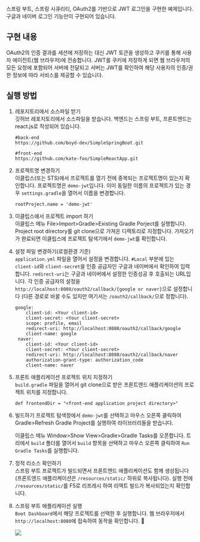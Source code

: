 스프링 부트, 스프링 시큐리티, OAuth2를 기반으로 JWT 로그인을 구현한 예제입니다. 구글과 네이버 로그인 기능만이 구현되어 있습니다.

## 구현 내용

OAuth2의 인증 결과를 세션에 저장하는 대신 JWT 토큰을 생성하고 쿠키를 통해 사용자 에이전트(웹 브라우저)에 전송합니다. 
JWT를 쿠키에 저장하게 되면 웹 브라우저의 모든 요청에 포함되어 서버에 전달되고 서버는 JWT를 확인하여 해당 사용자의 인증/권한 정보에 
따라 서비스를 제공할 수 있습니다.


## 실행 방법
 
1. 레포지토리에서 소스파일 받기  
  깃허브 레포지토리에서 소스파일을 받습니다. 백엔드는 스프링 부트, 프론트엔드는 react.js로 작성되어 있습니다.
   
   ```
   #back-end
   https://github.com/boyd-dev/SimpleSpringBoot.git
   
   #front-end
   https://github.com/kate-foo/SimpleReactApp.git
   ```  

2. 프로젝트명 변경하기  
   이클립스(또는 STS)에서 프로젝트를 열기 전에 중복되는 프로젝트명이 있는지 확인합니다. 프로젝트명은 `demo-jwt`입니다.
   이미 동일한 이름의 프로젝트가 있는 경우 `settings.gradle`을 열어서 이름을 변경합니다.
   
   ```
   rootProject.name = 'demo-jwt'
   ```     
   
3. 이클립스에서 프로젝트 import 하기  
   이클립스 메뉴 File>Import>Gradle>Existing Gradle Porject를 실행합니다. Project root directory를 git clone으로 가져온 디렉토리로 지정합니다.
   가져오기가 완료되면 이클립스에 프로젝트 탐색기에서 `demo-jwt`를 확인합니다. 
      

4. 설정 파일 변경하기(로컬환경 기준)  
   `application.yml` 파일을 열어서 설정을 변경합니다. `#Local` 부분에 있는 `client-id`와 `client-secret`을 인증 공급자인 구글과 네이버에서 확인하여 입력합니다.
    `redirect-uri`는 구글과 네이버에서 설정한 인증성공 후 호출되는 URL입니다. 각 인증 공급자의 설정을 `http://localhost:8080/oauth2/callback/{google or naver}`으로 설정합니다
    (다른 경로로 바꿀 수도 있지만 여기서는 `/oauth2/callback/`으로 정합니다).
    
    ```
    google:
        client-id: <Your client-id>
        client-secret: <Your client-secret>
        scope: profile, email
        redirect-uri: http://localhost:8080/oauth2/callback/google
        client-name: google                           
     naver:
        client-id: <Your client-id>
        client-secret: <Your client-secret>
        redirect-uri: http://localhost:8080/oauth2/callback/naver
        authorization-grant-type: authorization_code
        client-name: naver
    ``` 
    
5. 프론트 애플리케이션 프로젝트 위치 지정하기  
   `build.gradle` 파일을 열어서 git clone으로 받은 프론트엔드 애플리케이션의 프로젝트 위치를 지정합니다.
   
   ```
   def frontendDir = "<front-end application project directory>"
   
   ```  

6. 빌드하기
   프로젝트 탐색창에서 `demo-jwt`를 선택하고 마우스 오른쪽 클릭하여 Gradle>Refresh Gradle Project를 실행하여 라이브러리들을 받습니다. 
   
     
   이클립스 메뉴 Window>Show View>Gradle>Gradle Tasks를 오픈합니다. 트리에서 `build` 폴더를 열어서 `build` 항목을 선택하고 마우스 오른쪽 클릭하여 `Run Gradle Tasks`를 실행합니다.
    

7. 정적 리소스 확인하기  
   스프링 부트 프로젝트가 빌드되면서 프론트엔드 애플리케이션도 함께 생성됩니다(프론트엔드 애플리케이션은 `/resources/static/` 하위로 복사됩니다). 실행 전에 `/resources/static/`를 F5로 리프레시 하여 
   리액트 빌드가 복사되었는지 확인합니다. 

8. 스프링 부트 애플리케이션 실행  
   `Boot Dashboard`에서 해당 프로젝트를 선택한 후 실행합니다. 웹 브라우저에서 `http://localhost:8080`에 접속하여 동작을 확인합니다. 🚀  
   
   <img src="https://github.com/boyd-dev/SimpleSpringBoot/blob/main/demo-jwt.PNG"/>   